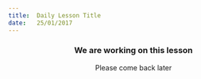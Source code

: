```yaml
---
title:  Daily Lesson Title
date:   25/01/2017
---
```


### <center>We are working on this lesson</center>
<center>Please come back later</center>